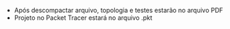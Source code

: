 * Após descompactar arquivo, topologia e testes estarão no arquivo PDF
* Projeto no Packet Tracer estará no arquivo .pkt
